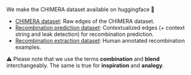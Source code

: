 We make the CHIMERA dataset available on huggingface 🤗

* [CHIMERA dataset](https://huggingface.co/datasets/noystl/CHIMERA): Raw edges of the CHIMERA dataset.
* [Recombination prediction dataset](https://huggingface.co/datasets/noystl/Recombination-Pred): Contextualized edges (+
  context string and leak detection) for recombination prediction.
* [Recombination extraction dataset](https://huggingface.co/datasets/noystl/Recombination-Extraction): Human annotated recombination examples.


⚠️ Please note that we use the terms **combination** and **blend** interchangeably. The same is true for **inspiration** and **analogy**.